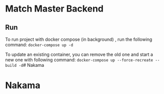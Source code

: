 # Match Master Backend


## Run
To run project with docker compose (in background) , run the following command:
`docker-compose up -d`

To update an existing container, you can remove the old one and start a new one with following command:
`docker-compose up --force-recreate --build -d`# Nakama
# Nakama

